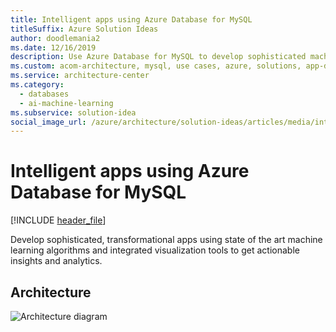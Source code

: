```yaml
---
title: Intelligent apps using Azure Database for MySQL
titleSuffix: Azure Solution Ideas
author: doodlemania2
ms.date: 12/16/2019
description: Use Azure Database for MySQL to develop sophisticated machine learning and visualization apps for actionable insights and analytics.
ms.custom: acom-architecture, mysql, use cases, azure, solutions, app-dev, 'https://azure.microsoft.com/solutions/architecture/intelligent-apps-using-azure-database-for-mysql/'
ms.service: architecture-center
ms.category:
  - databases
  - ai-machine-learning
ms.subservice: solution-idea
social_image_url: /azure/architecture/solution-ideas/articles/media/intelligent-apps-using-azure-database-for-mysql.svg
---
```


# Intelligent apps using Azure Database for MySQL

[!INCLUDE [header_file](../../../includes/sol-idea-header.md)]

Develop sophisticated, transformational apps using state of the art machine learning algorithms and integrated visualization tools to get actionable insights and analytics.

## Architecture

![Architecture diagram](../media/intelligent-apps-using-azure-database-for-mysql.svg)
